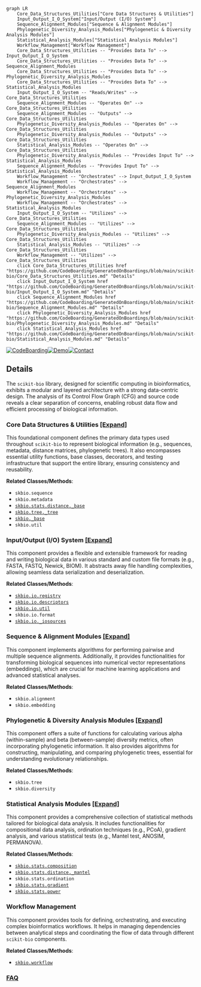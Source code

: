 ```mermaid
graph LR
    Core_Data_Structures_Utilities["Core Data Structures & Utilities"]
    Input_Output_I_O_System["Input/Output (I/O) System"]
    Sequence_Alignment_Modules["Sequence & Alignment Modules"]
    Phylogenetic_Diversity_Analysis_Modules["Phylogenetic & Diversity Analysis Modules"]
    Statistical_Analysis_Modules["Statistical Analysis Modules"]
    Workflow_Management["Workflow Management"]
    Core_Data_Structures_Utilities -- "Provides Data To" --> Input_Output_I_O_System
    Core_Data_Structures_Utilities -- "Provides Data To" --> Sequence_Alignment_Modules
    Core_Data_Structures_Utilities -- "Provides Data To" --> Phylogenetic_Diversity_Analysis_Modules
    Core_Data_Structures_Utilities -- "Provides Data To" --> Statistical_Analysis_Modules
    Input_Output_I_O_System -- "Reads/Writes" --> Core_Data_Structures_Utilities
    Sequence_Alignment_Modules -- "Operates On" --> Core_Data_Structures_Utilities
    Sequence_Alignment_Modules -- "Outputs" --> Core_Data_Structures_Utilities
    Phylogenetic_Diversity_Analysis_Modules -- "Operates On" --> Core_Data_Structures_Utilities
    Phylogenetic_Diversity_Analysis_Modules -- "Outputs" --> Core_Data_Structures_Utilities
    Statistical_Analysis_Modules -- "Operates On" --> Core_Data_Structures_Utilities
    Phylogenetic_Diversity_Analysis_Modules -- "Provides Input To" --> Statistical_Analysis_Modules
    Sequence_Alignment_Modules -- "Provides Input To" --> Statistical_Analysis_Modules
    Workflow_Management -- "Orchestrates" --> Input_Output_I_O_System
    Workflow_Management -- "Orchestrates" --> Sequence_Alignment_Modules
    Workflow_Management -- "Orchestrates" --> Phylogenetic_Diversity_Analysis_Modules
    Workflow_Management -- "Orchestrates" --> Statistical_Analysis_Modules
    Input_Output_I_O_System -- "Utilizes" --> Core_Data_Structures_Utilities
    Sequence_Alignment_Modules -- "Utilizes" --> Core_Data_Structures_Utilities
    Phylogenetic_Diversity_Analysis_Modules -- "Utilizes" --> Core_Data_Structures_Utilities
    Statistical_Analysis_Modules -- "Utilizes" --> Core_Data_Structures_Utilities
    Workflow_Management -- "Utilizes" --> Core_Data_Structures_Utilities
    click Core_Data_Structures_Utilities href "https://github.com/CodeBoarding/GeneratedOnBoardings/blob/main/scikit-bio/Core_Data_Structures_Utilities.md" "Details"
    click Input_Output_I_O_System href "https://github.com/CodeBoarding/GeneratedOnBoardings/blob/main/scikit-bio/Input_Output_I_O_System.md" "Details"
    click Sequence_Alignment_Modules href "https://github.com/CodeBoarding/GeneratedOnBoardings/blob/main/scikit-bio/Sequence_Alignment_Modules.md" "Details"
    click Phylogenetic_Diversity_Analysis_Modules href "https://github.com/CodeBoarding/GeneratedOnBoardings/blob/main/scikit-bio/Phylogenetic_Diversity_Analysis_Modules.md" "Details"
    click Statistical_Analysis_Modules href "https://github.com/CodeBoarding/GeneratedOnBoardings/blob/main/scikit-bio/Statistical_Analysis_Modules.md" "Details"
```

[![CodeBoarding](https://img.shields.io/badge/Generated%20by-CodeBoarding-9cf?style=flat-square)](https://github.com/CodeBoarding/GeneratedOnBoardings)[![Demo](https://img.shields.io/badge/Try%20our-Demo-blue?style=flat-square)](https://www.codeboarding.org/demo)[![Contact](https://img.shields.io/badge/Contact%20us%20-%20contact@codeboarding.org-lightgrey?style=flat-square)](mailto:contact@codeboarding.org)

## Details

The `scikit-bio` library, designed for scientific computing in bioinformatics, exhibits a modular and layered architecture with a strong data-centric design. The analysis of its Control Flow Graph (CFG) and source code reveals a clear separation of concerns, enabling robust data flow and efficient processing of biological information.

### Core Data Structures & Utilities [[Expand]](./Core_Data_Structures_Utilities.md)
This foundational component defines the primary data types used throughout `scikit-bio` to represent biological information (e.g., sequences, metadata, distance matrices, phylogenetic trees). It also encompasses essential utility functions, base classes, decorators, and testing infrastructure that support the entire library, ensuring consistency and reusability.


**Related Classes/Methods**:

- `skbio.sequence`
- `skbio.metadata`
- <a href="https://github.com/biocore/scikit-bio/blob/main/skbio/stats/distance/_base.py" target="_blank" rel="noopener noreferrer">`skbio.stats.distance._base`</a>
- <a href="https://github.com/biocore/scikit-bio/blob/main/skbio/tree/_tree.py" target="_blank" rel="noopener noreferrer">`skbio.tree._tree`</a>
- <a href="https://github.com/biocore/scikit-bio/blob/main/skbio/_base.py" target="_blank" rel="noopener noreferrer">`skbio._base`</a>
- `skbio.util`


### Input/Output (I/O) System [[Expand]](./Input_Output_I_O_System.md)
This component provides a flexible and extensible framework for reading and writing biological data in various standard and custom file formats (e.g., FASTA, FASTQ, Newick, BIOM). It abstracts away file handling complexities, allowing seamless data serialization and deserialization.


**Related Classes/Methods**:

- <a href="https://github.com/biocore/scikit-bio/blob/main/skbio/io/registry.py" target="_blank" rel="noopener noreferrer">`skbio.io.registry`</a>
- <a href="https://github.com/biocore/scikit-bio/blob/main/skbio/io/descriptors.py" target="_blank" rel="noopener noreferrer">`skbio.io.descriptors`</a>
- <a href="https://github.com/biocore/scikit-bio/blob/main/skbio/io/util.py" target="_blank" rel="noopener noreferrer">`skbio.io.util`</a>
- `skbio.io.format`
- <a href="https://github.com/biocore/scikit-bio/blob/main/skbio/io/_iosources.py" target="_blank" rel="noopener noreferrer">`skbio.io._iosources`</a>


### Sequence & Alignment Modules [[Expand]](./Sequence_Alignment_Modules.md)
This component implements algorithms for performing pairwise and multiple sequence alignments. Additionally, it provides functionalities for transforming biological sequences into numerical vector representations (embeddings), which are crucial for machine learning applications and advanced statistical analyses.


**Related Classes/Methods**:

- `skbio.alignment`
- `skbio.embedding`


### Phylogenetic & Diversity Analysis Modules [[Expand]](./Phylogenetic_Diversity_Analysis_Modules.md)
This component offers a suite of functions for calculating various alpha (within-sample) and beta (between-sample) diversity metrics, often incorporating phylogenetic information. It also provides algorithms for constructing, manipulating, and comparing phylogenetic trees, essential for understanding evolutionary relationships.


**Related Classes/Methods**:

- `skbio.tree`
- `skbio.diversity`


### Statistical Analysis Modules [[Expand]](./Statistical_Analysis_Modules.md)
This component provides a comprehensive collection of statistical methods tailored for biological data analysis. It includes functionalities for compositional data analysis, ordination techniques (e.g., PCoA), gradient analysis, and various statistical tests (e.g., Mantel test, ANOSIM, PERMANOVA).


**Related Classes/Methods**:

- <a href="https://github.com/biocore/scikit-bio/blob/main/skbio/stats/composition.py" target="_blank" rel="noopener noreferrer">`skbio.stats.composition`</a>
- <a href="https://github.com/biocore/scikit-bio/blob/main/skbio/stats/distance/_mantel.py" target="_blank" rel="noopener noreferrer">`skbio.stats.distance._mantel`</a>
- `skbio.stats.ordination`
- <a href="https://github.com/biocore/scikit-bio/blob/main/skbio/stats/gradient.py" target="_blank" rel="noopener noreferrer">`skbio.stats.gradient`</a>
- <a href="https://github.com/biocore/scikit-bio/blob/main/skbio/stats/power.py" target="_blank" rel="noopener noreferrer">`skbio.stats.power`</a>


### Workflow Management
This component provides tools for defining, orchestrating, and executing complex bioinformatics workflows. It helps in managing dependencies between analytical steps and coordinating the flow of data through different `scikit-bio` components.


**Related Classes/Methods**:

- <a href="https://github.com/biocore/scikit-bio/blob/main/skbio/workflow.py" target="_blank" rel="noopener noreferrer">`skbio.workflow`</a>




### [FAQ](https://github.com/CodeBoarding/GeneratedOnBoardings/tree/main?tab=readme-ov-file#faq)